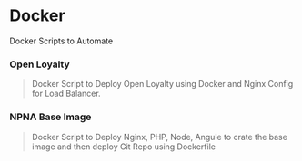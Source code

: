 # Docker
Docker Scripts to Automate

### Open Loyalty

> Docker Script to Deploy Open Loyalty using Docker and Nginx Config for Load Balancer.

### NPNA Base Image

> Docker Script to Deploy Nginx, PHP, Node, Angule to crate the base image and then deploy Git Repo using Dockerfile

